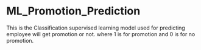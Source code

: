 # ML_Promotion_Prediction
This is the Classification supervised learning model used for predicting employee will get promotion or not.
where 1 is for promotion and 0 is for no promotion.
